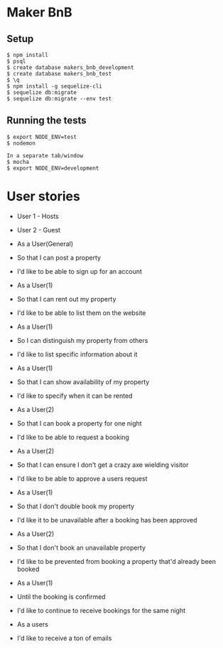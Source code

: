 # Maker BnB

## Setup

```
$ npm install
$ psql
$ create database makers_bnb_development
$ create database makers_bnb_test
$ \q
$ npm install -g sequelize-cli
$ sequelize db:migrate
$ sequelize db:migrate --env test
```

## Running the tests

```
$ export NODE_ENV=test
$ nodemon

In a separate tab/window
$ mocha
$ export NODE_ENV=development
```

# User stories

- User 1 - Hosts
- User 2 - Guest

- As a User(General)
- So that I can post a property
- I'd like to be able to sign up for an account

- As a User(1)
- So that I can rent out my property
- I'd like to be able to list them on the website

- As a User(1)
- So I can distinguish my property from others
- I'd like to list specific information about it

- As a User(1)
- So that I can show availability of my property
- I'd like to specify when it can be rented

- As a User(2)
- So that I can book a property for one night
- I'd like to be able to request a booking

- As a User(2)
- So that I can ensure I don't get a crazy axe wielding visitor
- I'd like to be able to approve a users request

- As a User(1)
- So that I don't double book my property
- I'd like it to be unavailable after a booking has been approved

- As a User(2)
- So that I don't book an unavailable property
- I'd like to be prevented from booking a property that'd already been booked

- As a User(1)
- Until the booking is confirmed
- I'd like to continue to receive bookings for the same night

- As a users
- I'd like to receive a ton of emails
